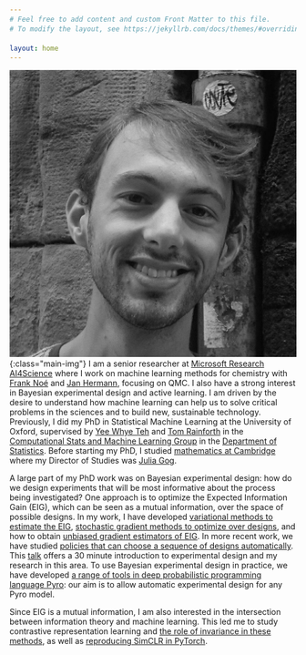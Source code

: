 ```yaml
---
# Feel free to add content and custom Front Matter to this file.
# To modify the layout, see https://jekyllrb.com/docs/themes/#overriding-theme-defaults

layout: home
---
```


![My helpful screenshot](/assets/adamfoster.jpg){:class="main-img"}
I am a senior researcher at [Microsoft Research AI4Science](https://www.microsoft.com/en-us/research/lab/microsoft-research-ai4science/) where I work on machine learning methods for chemistry with [Frank Noé](https://www.microsoft.com/en-us/research/people/franknoe/?lang=fr_ca) and [Jan Hermann](https://jan.hermann.name/), focusing on QMC. I also have a strong interest in Bayesian experimental design and active learning. 
I am driven by the desire to understand how machine learning can help us to solve critical problems in the sciences and to build new, sustainable technology.
Previously, I did my PhD in Statistical Machine Learning at the University of Oxford, supervised by [Yee Whye Teh](https://www.stats.ox.ac.uk/~teh/index.html) and [Tom Rainforth](https://www.robots.ox.ac.uk/~twgr/) in the [Computational Stats and Machine Learning Group](http://csml.stats.ox.ac.uk/) in the [Department of Statistics](https://www.stats.ox.ac.uk/).
Before starting my PhD, I studied [mathematics at Cambridge](https://www.maths.cam.ac.uk/) where my Director of Studies was [Julia Gog](http://www.damtp.cam.ac.uk/person/jrg20). 


A large part of my PhD work was on Bayesian experimental design: how do we design experiments that will be most informative about the process being investigated?
One approach is to optimize the Expected Information Gain (EIG), which can be seen as a mutual information, over the space of possible designs.
In my work, I have developed [variational methods to estimate the EIG](https://arxiv.org/abs/1903.05480), [stochastic gradient methods to optimize over designs](https://arxiv.org/abs/1911.00294), and how to obtain [unbiased gradient estimators of EIG](https://arxiv.org/abs/2005.08414). 
In more recent work, we have studied [policies that can choose a sequence of designs automatically](https://arxiv.org/abs/2103.02438).
This [talk](https://www.youtube.com/watch?v=zgHE5phpytw) offers a 30 minute introduction to experimental design and my research in this area.
To use Bayesian experimental design in practice, we have developed [a range of tools in deep probabilistic programming language Pyro](https://docs.pyro.ai/en/stable/contrib.oed.html): our aim is to allow automatic experimental design for any Pyro model.

Since EIG is a mutual information, I am also interested in the intersection between information theory and machine learning.
This led me to study contrastive representation learning and [the role of invariance in these methods](https://arxiv.org/abs/2010.09515), as well as [reproducing SimCLR in PyTorch](https://github.com/ae-foster/pytorch-simclr).

[comment]: <> (Within the OxCSML group, I have been fortunate enough to be introduced to a wide range of new ideas in machine learning. We run a reading group on the role of symmetry and equivariance in deep learning. We have also read the latest research in reinforcement learning, deep generative models and metalearning, among other topics.)

[comment]: <> (I am currently searching for jobs!)

[comment]: <> (I am on the look out for opportunities to use machine learning, make a contribution, learn, create, and share what I already know.)

[comment]: <> (Having spent some time working on Bayesian Experimental Design, I know there are a number of exciting directions that research in the field could go&mdash;natural language and language models, the connection to reinforcement learning, implicit models, and improving our theoretical understanding&mdash;as well as potential applications in science, education, politics and biotech to name a few. )

[comment]: <> (I am also keen to use deep learning and probabilistic modelling more broadly to tackle interesting problems. )
